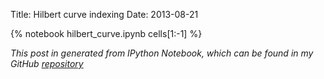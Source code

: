 Title: Hilbert curve indexing
Date: 2013-08-21

{% notebook hilbert_curve.ipynb cells[1:-1] %}

*This post in generated from IPython Notebook, which can be found 
in my GitHub [repository](https://github.com/znah/notebooks.git)*